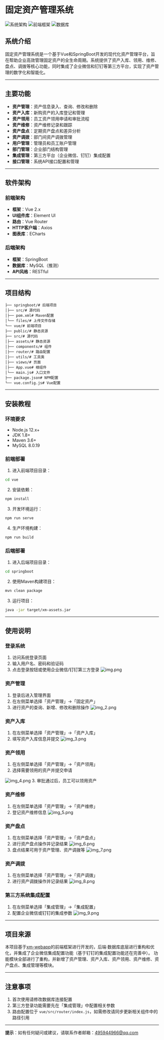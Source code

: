 # 固定资产管理系统

![系统架构](https://img.shields.io/badge/SpringBoot-2.x-green) ![前端框架](https://img.shields.io/badge/Vue-2.x-brightgreen) ![数据库](https://img.shields.io/badge/MySQL-5.7+-blue)

## 系统介绍

固定资产管理系统是一个基于Vue和SpringBoot开发的现代化资产管理平台，旨在帮助企业高效管理固定资产的全生命周期。系统提供了资产入库、领用、维修、盘点、调拨等核心功能，同时集成了企业微信和钉钉等第三方平台，实现了资产管理的数字化和智能化。

---

## 主要功能

- **资产管理**：资产信息录入、查询、修改和删除
- **资产入库**：新购资产的入库登记和管理
- **资产领用**：员工资产领用申请和审批流程
- **资产维修**：资产维修记录和跟踪
- **资产盘点**：定期资产盘点和差异分析
- **资产调拨**：部门间资产调拨管理
- **用户管理**：管理员和员工账户管理
- **部门管理**：企业部门结构管理
- **集成管理**：第三方平台（企业微信、钉钉）集成配置
- **接口管理**：系统API接口配置和管理

---

## 软件架构

### 前端架构
- **框架**：Vue 2.x
- **UI组件库**：Element UI
- **路由**：Vue Router
- **HTTP客户端**：Axios
- **图表库**：ECharts

### 后端架构
- **框架**：SpringBoot
- **数据库**：MySQL（推测）
- **API风格**：RESTful

---

## 项目结构

```plaintext
├── springboot/# 后端项目
│├── src/# 源代码
│├── pom.xml# Maven配置
│└── files/# 上传文件存储
└── vue/# 前端项目
├── public/# 静态资源
├── src/# 源代码
│├── assets/# 静态资源
│├── components/# 组件
│├── router/# 路由配置
│├── utils/# 工具类
│├── views/# 页面
│├── App.vue# 根组件
│└── main.js# 入口文件
├── package.json# NPM配置
└── vue.config.js# Vue配置
```

---

## 安装教程

### 环境要求
- Node.js 12.x+
- JDK 1.8+
- Maven 3.6+
- MySQL 8.0.19

### 前端部署
1. 进入前端项目目录：
```bash
cd vue
```
2. 安装依赖：
```bash
npm install
```
3. 开发环境运行：
```bash
npm run serve
```
4. 生产环境构建：
```bash
npm run build
```

### 后端部署
1. 进入后端项目目录：
```bash
cd springboot
```
2. 使用Maven构建项目：
```bash
mvn clean package
```
3. 运行项目：
```bash
java -jar target/xm-assets.jar
```

---

## 使用说明

### 登录系统
1. 访问系统登录页面
2. 输入用户名、密码和验证码
3. 点击登录按钮或使用企业微信/钉钉第三方登录
![img.png](img.png)

### 资产管理
1. 登录后进入管理界面
2. 在左侧菜单选择「资产管理」→「固定资产」
3. 进行资产的查询、新增、修改和删除操作
![img_2.png](img_2.png)

### 资产入库
1. 在左侧菜单选择「资产管理」→「资产入库」
2. 填写资产入库信息并提交
![img_3.png](img_3.png)

### 资产领用
1. 在左侧菜单选择「资产管理」→「资产领用」
2. 选择需要领用的资产并提交申请

![img_4.png](img_4.png)
3. 审批通过后，员工可以领用资产

### 资产维修
1. 在左侧菜单选择「资产管理」→「资产维修」
2. 登记资产维修信息
![img_5.png](img_5.png)

### 资产盘点
1. 在左侧菜单选择「资产管理」→「资产盘点」
2. 进行资产盘点操作并记录结果
![img_6.png](img_6.png)
3. 盘点结果可用于资产管理、资产调拨等
![img_7.png](img_7.png)

### 资产调拨
1. 在左侧菜单选择「资产管理」→「资产调拨」
2. 进行资产调拨操作并记录结果
![img_8.png](img_8.png)


### 第三方系统集成配置
1. 在左侧菜单选择「集成管理」→「集成配置」
2. 配置企业微信或钉钉的集成参数
![img_9.png](img_9.png)

---

## 项目来源

本项目基于[xm-webapp](https://gitee.com/xm-online/xm-webapp)的前端框架进行开发的，后端·数据库底层进行重构和优化，并集成了企业微信集成配置功能（基于钉钉的集成配置功能还在完善中）。
功能模块全部进行了重构，并新增了资产管理、资产入库、资产领用、资产维修、资产盘点、集成管理等模块。



---

## 注意事项
1. 首次使用请修改数据库连接配置
2. 第三方登录功能需要先在「集成管理」中配置相关参数
3. 路由配置位于 `vue/src/router/index.js`，如需修改请同步更新相关组件中的路径引用

---

**提示**：如有任何疑问或建议，请联系作者邮箱：495944966@qq.com
